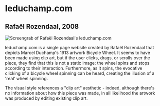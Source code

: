 # leduchamp.com
## Rafaël Rozendaal, 2008

![Screengrab of Rafaël Rozendaal's leduchamp.com](/assets/images/leduchamp.png "leduchamp code.com")

leduchamp.com is a single page website created by Rafaël Rozendaal that depicts Marcel Duchamp's 1913 artwork Bicycle Wheel. It seems to have been made using clip art, but if the user clicks, drags, or scrolls over the piece, they find that this is not a static image: the wheel spins and stops according to their interaction. Furthermore, as it spins, the evocative clicking of a bicycle wheel spinning can be heard, creating the illusion of a 'real' wheel spinning.

The visual style references a "clip art" aesthetic - indeed, although there's no information about how this piece was made, in all likelihood the artwork was produced by editing existing clip art.    
